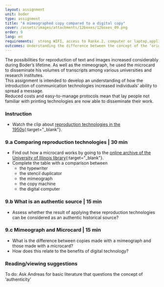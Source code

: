```yaml
---
layout: assignment
unit: boder
type: assignment
title: "A mimeographed copy compared to a digital copy"
cover: /assets/images/attachments/12boxes/12boxes_09.png
order: 9
lang: en
requirements:  strong WIFI, access to Ranke.2, computer or laptop,application on laptop or computer to view video,
outcomes: Understanding the difference between the concept of the ‘original’ in the analogue area, and how this has changed with the advent of digital technology. 
---
```


The possibilities for reproduction of text and images increased considerably during Boder’s lifetime. As well as the mimeograph, he used the microcard to disseminate his volumes of transcripts among various universities and research institutes.  
This assignment is intended to develop an understanding of how the introduction of communication technologies increased individuals’ ability to spread a message.  
Reduced costs and easy-to-manage protocols mean that lay people not familiar with printing technologies are now able to disseminate their work.
 
<!-- more -->

<!-- briefing-student -->

### Instruction
<!-- section-contents -->

- Watch the clip about [reproduction technologies in the 1950s](https://allthingsmoving.com/DB_interactive_2018_07_03/#Intro){:target="_blank"}.

<!-- section -->

### 9.a  Comparing reproduction technologies | 30 min
<!-- section-contents -->

- Find out how a microcard works by going to the [online archive of the University of Illinois library](https://psap.library.illinois.edu/collection-id-guide/microform#microcard){:target="_blank"}.
- Complete the table with a comparison between
  - the typewriter
  - the stencil duplicator
  - the mimeograph
  - the copy machine
  - the digital computer  

<!-- section -->

### 9.b  What is an authentic source | 15 min
<!-- section-contents -->

- Assess whether the result of applying these reproduction technologies can be considered as an authentic historical source?

<!-- section -->

### 9.c  Mimeograph and Microcard | 15 min
<!-- section-contents -->

- What is the difference between copies made with a mimeograph and those made with a microcard? 
- How does this relate to the benefits of digital technology? 

<!-- section -->

### Reading/viewing  suggestions
<!-- section-contents -->

To do: Ask Andreas for basic literature that questions the concept of ‘authenticity’

<!-- briefing-teacher -->
